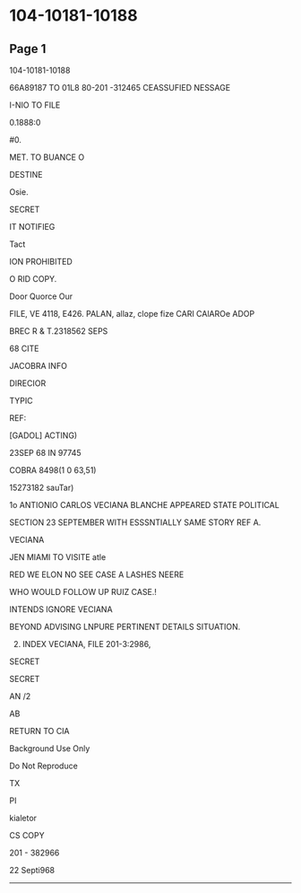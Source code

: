 # 104-10181-10188

## Page 1

104-10181-10188

66A89187 TO 01L8 80-201 -312465 CEASSUFIED NESSAGE

I-NIO TO FILE

0.1888:0

#0.

MET. TO BUANCE O

DESTINE

Osie.

SECRET

IT NOTIFIEG

Tact

ION PROHIBITED

O RID COPY.

Door Quorce Our

FILE, VE 4118, E426. PALAN, allaz, clope fize CARI CAlAROe ADOP

BREC R & T.2318562 SEPS

68 CITE

JACOBRA INFO

DIRECIOR

TYPIC

REF:

[GADOL] ACTING)

23SEP 68 IN 97745

COBRA 8498(1 0 63,51)

15273182 sauTar)

1o ANTIONIO CARLOS VECIANA BLANCHE APPEARED STATE POLITICAL

SECTION 23 SEPTEMBER WITH ESSSNTIALLY SAME STORY REF A.

VECIANA

JEN MIAMI TO VISITE atle

RED WE ELON NO SEE CASE A LASHES NEERE

WHO WOULD FOLLOW UP RUIZ CASE.!

INTENDS IGNORE VECIANA

BEYOND ADVISING LNPURE PERTINENT DETAILS SITUATION.

2. INDEX VECIANA, FILE 201-3:2986,

SECRET

SECRET

AN /2

AB

RETURN TO CIA

Background Use Only

Do Not Reproduce

TX

PI

kialetor

CS COPY

201 - 382966

22 Septi968

---

